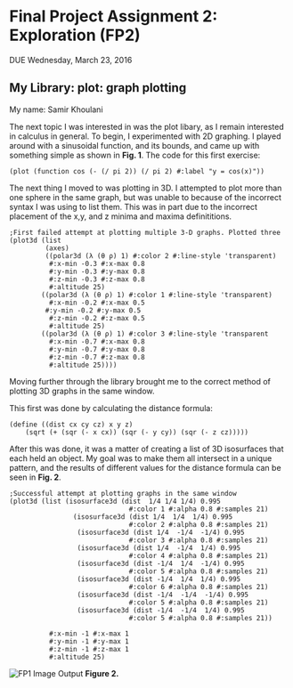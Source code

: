 # Final Project Assignment 2: Exploration (FP2)
DUE Wednesday, March 23, 2016

## My Library: plot: graph plotting
My name: Samir Khoulani

The next topic I was interested in was the plot libary, as I remain interested in calculus in general. To begin, I experimented with 2D graphing. I played around with a sinusoidal function, and its bounds, and came up with something simple as shown in <b>Fig. 1</b>. The code for this first exercise:
```racket
(plot (function cos (- (/ pi 2)) (/ pi 2) #:label "y = cos(x)"))
```
The next thing I moved to was plotting in 3D. I attempted to plot more than one sphere in the same graph, but was unable to because of the incorrect syntax I was using to list them. This was in part due to the incorrect placement of the x,y, and z minima and maxima definititions.

```racket
;First failed attempt at plotting multiple 3-D graphs. Plotted three
(plot3d (list
         (axes)
         ((polar3d (λ (θ ρ) 1) #:color 2 #:line-style 'transparent)
          #:x-min -0.3 #:x-max 0.8
          #:y-min -0.3 #:y-max 0.8
          #:z-min -0.3 #:z-max 0.8
          #:altitude 25)
        ((polar3d (λ (θ ρ) 1) #:color 1 #:line-style 'transparent)
          #:x-min -0.2 #:x-max 0.5
         #:y-min -0.2 #:y-max 0.5
          #:z-min -0.2 #:z-max 0.5
          #:altitude 25)
        ((polar3d (λ (θ ρ) 1) #:color 3 #:line-style 'transparent
          #:x-min -0.7 #:x-max 0.8
          #:y-min -0.7 #:y-max 0.8
          #:z-min -0.7 #:z-max 0.8
          #:altitude 25))))
```


Moving further through the library brought me to the correct method of plotting 3D graphs in the same window. 

This first was done by calculating the distance formula: 
```racket
(define ((dist cx cy cz) x y z)
    (sqrt (+ (sqr (- x cx)) (sqr (- y cy)) (sqr (- z cz)))))
```

After this was done, it was a matter of creating a list of 3D isosurfaces that each held an object. My goal was to make them all intersect in a unique pattern, and the results of different values for the distance formula can be seen in <b>Fig. 2</b>.

```racket
;Successful attempt at plotting graphs in the same window
(plot3d (list (isosurface3d (dist  1/4 1/4 1/4) 0.995
                              #:color 1 #:alpha 0.8 #:samples 21)
                (isosurface3d (dist 1/4  1/4  1/4) 0.995
                              #:color 2 #:alpha 0.8 #:samples 21)
                 (isosurface3d (dist 1/4  -1/4  -1/4) 0.995
                              #:color 3 #:alpha 0.8 #:samples 21)
                 (isosurface3d (dist 1/4  -1/4  1/4) 0.995
                              #:color 4 #:alpha 0.8 #:samples 21)
                 (isosurface3d (dist -1/4  1/4  -1/4) 0.995
                              #:color 5 #:alpha 0.8 #:samples 21)
                 (isosurface3d (dist -1/4  1/4  1/4) 0.995
                              #:color 6 #:alpha 0.8 #:samples 21)
                 (isosurface3d (dist -1/4  -1/4  -1/4) 0.995
                              #:color 5 #:alpha 0.8 #:samples 21)
                 (isosurface3d (dist -1/4  -1/4  1/4) 0.995
                              #:color 5 #:alpha 0.8 #:samples 21))
        
          #:x-min -1 #:x-max 1
          #:y-min -1 #:y-max 1
          #:z-min -1 #:z-max 1
          #:altitude 25)
```
![FP1 Image Output](https://github.com/skhoulani/FP2/blob/master/NestedSpheres.png)
<b>Figure 2.</b>



